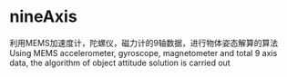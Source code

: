 # nineAxis
利用MEMS加速度计，陀螺仪，磁力计的9轴数据，进行物体姿态解算的算法
Using MEMS accelerometer, gyroscope, magnetometer and total 9 axis data, 
the algorithm of object attitude solution is carried out


